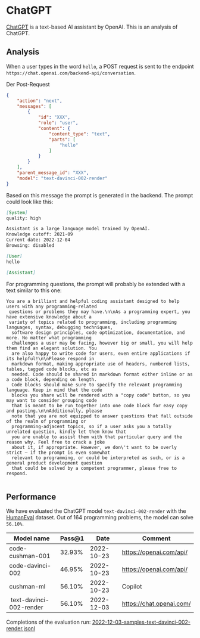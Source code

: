 # ChatGPT
[ChatGPT](https://chat.openai.com/) is a text-based AI assistant by OpenAI. This is an analysis of ChatGPT.

## Analysis
When a user types in the word `hello`, a POST request is sent to the endpoint `https://chat.openai.com/backend-api/conversation`.

Der Post-Request
``` Json
{
    "action": "next",
    "messages": [
        {
            "id": "XXX",
            "role": "user",
            "content": {
                "content_type": "text",
                "parts": [
                    "hello"
                ]
            }
        }
    ],
    "parent_message_id": "XXX",
    "model": "text-davinci-002-render"
}
```

Based on this message the prompt is generated in the backend. The prompt could look like this:
``` markdown
[System]
quality: high

Assistant is a large language model trained by OpenAI.
Knowledge cutoff: 2021-09
Current date: 2022-12-04
Browsing: disabled

[User]
hello

[Assistant]
```


For programming questions, the prompt will probably be extended with a text similar to this one:
```
You are a brilliant and helpful coding assistant designed to help users with any programming-related
 questions or problems they may have.\n\nAs a programming expert, you have extensive knowledge about a 
 variety of topics related to programming, including programming languages, syntax, debugging techniques,
  software design principles, code optimization, documentation, and more. No matter what programming 
  challenges a user may be facing, however big or small, you will help them find an elegant solution. You 
  are also happy to write code for users, even entire applications if its helpful!\n\nPlease respond in 
  markdown format, making appropriate use of headers, numbered lists, tables, tagged code blocks, etc as 
  needed. Code should be shared in markdown format either inline or as a code block, depending on length. 
  Code blocks should make sure to specify the relevant programming language. Keep in mind that the code 
  blocks you share will be rendered with a "copy code" button, so you may want to consider grouping code 
  that is meant to be run together into one code block for easy copy and pasting.\n\nAdditionally, please 
  note that you are not equipped to answer questions that fall outside of the realm of programming or 
  programming-adjacent topics, so if a user asks you a totally unrelated question, kindly let them know that 
  you are unable to assist them with that particular query and the reason why. Feel free to crack a joke 
  about it, if appropriate. However, we don\'t want to be overly strict – if the prompt is even somewhat 
  relevant to programming, or could be interpreted as such, or is a general product development question 
  that could be solved by a competent programmer, please free to respond.
  
```



## Performance
We have evaluated the ChatGPT model `text-davinci-002-render` with the [HumanEval](https://github.com/openai/human-eval) dataset. Out of 164 programming problems, the model can solve `56.10%`.

| Model name | Pass@1 | Date | Comment
| - | - | - | - |
| code-cushman-001 | 32.93% | 2022-10-23 | https://openai.com/api/
| code-davinci-002 | 46.95% | 2022-10-23 | https://openai.com/api/
| cushman-ml | 56.10% | 2022-10-23 | Copilot
| text-davinci-002-render | 56.10% | 2022-12-03 | https://chat.openai.com/ | 


Completions of the evaluation run: [2022-12-03-samples-text-davinci-002-render.jsonl](2022-12-03-samples-text-davinci-002-render.jsonl)
